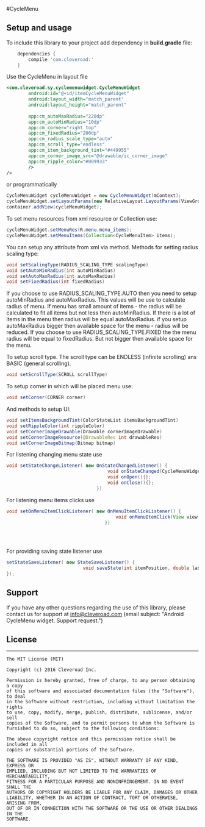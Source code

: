 #CycleMenu 



## Setup and usage
To include this library to your project add dependency in **build.gradle** file:
```groovy
    dependencies {
        compile 'com.cleveroad:'
    }
```

Use the CycleMenu in layout file
```XML
<com.cleveroad.sy.cyclemenuwidget.CycleMenuWidget
        android:id="@+id/itemCycleMenuWidget"
        android:layout_width="match_parent"
        android:layout_height="match_parent"
        
        app:cm_autoMaxRadius="220dp"
        app:cm_autoMinRadius="10dp"
        app:cm_corner="right_top"
        app:cm_fixedRadius="200dp"
        app:cm_radius_scale_type="auto"
        app:cm_scroll_type="endless"
        app:cm_item_background_tint="#449955"
        app:cm_corner_image_src="@drawable/ic_corner_image"
        app:cm_ripple_color="#009933"
        />
/>
```
or programmatically
```JAVA
CycleMenuWidget cycleMenuWidget = new CycleMenuWidget(mContext);
cycleMenuWidget.setLayoutParams(new RelativeLayout.LayoutParams(ViewGroup.LayoutParams.WRAP_CONTENT, ViewGroup.LayoutParams.WRAP_CONTENT));           
container.addView(cycleMenuWidget);
```
To set menu resources from xml resource or Collection use:
```JAVA
cycleMenuWidget.setMenuRes(R.menu.menu_items);
cycleMenuWidget.setMenuItems(Collection<CycleMenuItem> items);
```

You can setup any attribute from xml via method.
Methods for setting radius scaling type:
```JAVA
void setScalingType(RADIUS_SCALING_TYPE scalingType)
void setAutoMinRadius(int autoMinRadius)
void setAutoMaxRadius(int autoMaxRadius)
void setFixedRadius(int fixedRadius)

```
If you choose to use RADIUS_SCALING_TYPE.AUTO then you need to setup autoMinRadius and autoMaxRadius. This values will be use to calculate radius of menu. 
If menu has small amount of items - the radius will be calculated to fit all items but not less then autoMinRadius. If there is a lot of items in the menu then radius will be equal autoMaxRadius. 
if you setup autoMaxRadius bigger then available space for the menu - radius will be reduced.
If you choose to use RADIUS_SCALING_TYPE.FIXED the the menu radius will be equal to fixedRadius. But not bigger then available space for the menu.
  
To setup scroll type. The scroll type can be ENDLESS (infinite scrolling) ans BASIC (general scrolling). 
```JAVA
void setScrollType(SCROLL scrollType)
```

To setup corner in which will be placed menu use:
```JAVA
void setCorner(CORNER corner)
```
And methods to setup UI:
```JAVA
void setItemsBackgroundTint(ColorStateList itemsBackgroundTint)
void setRippleColor(int rippleColor)
void setCornerImageDrawable(Drawable cornerImageDrawable)
void setCornerImageResource(@DrawableRes int drawableRes)
void setCornerImageBitmap(Bitmap bitmap)
```

For listening changing menu state use
```JAVA
void setStateChangeListener( new OnStateChangedListener() {                                 
                                     void onStateChanged(CycleMenuWidget.STATE state){};                                 
                                     void onOpen(){};                                 
                                     void onClose(){};                                 
                                 })
```
For listening menu items clicks use
```JAVA
void setOnMenuItemClickListener( new OnMenuItemClickListener() {
                                        void onMenuItemClick(View view, int itemPosition) {}
                                    })
                                
                                
                                
```

For providing saving state listener use
```JAVA
setStateSaveListener( new StateSaveListener() {
                            void saveState(int itemPosition, double lastItemAngleShift){}
});
```

## Support

If you have any other questions regarding the use of this library, please contact us for support at info@cleveroad.com (email subject: "Android CycleMenu widget. Support request.")


## License
* * *
    The MIT License (MIT)

    Copyright (c) 2016 Cleveroad Inc.

    Permission is hereby granted, free of charge, to any person obtaining a copy
    of this software and associated documentation files (the "Software"), to deal
    in the Software without restriction, including without limitation the rights
    to use, copy, modify, merge, publish, distribute, sublicense, and/or sell
    copies of the Software, and to permit persons to whom the Software is
    furnished to do so, subject to the following conditions:

    The above copyright notice and this permission notice shall be included in all
    copies or substantial portions of the Software.

    THE SOFTWARE IS PROVIDED "AS IS", WITHOUT WARRANTY OF ANY KIND, EXPRESS OR
    IMPLIED, INCLUDING BUT NOT LIMITED TO THE WARRANTIES OF MERCHANTABILITY,
    FITNESS FOR A PARTICULAR PURPOSE AND NONINFRINGEMENT. IN NO EVENT SHALL THE
    AUTHORS OR COPYRIGHT HOLDERS BE LIABLE FOR ANY CLAIM, DAMAGES OR OTHER
    LIABILITY, WHETHER IN AN ACTION OF CONTRACT, TORT OR OTHERWISE, ARISING FROM,
    OUT OF OR IN CONNECTION WITH THE SOFTWARE OR THE USE OR OTHER DEALINGS IN THE
    SOFTWARE.
